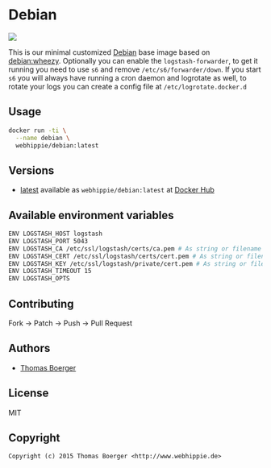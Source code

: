# Debian

[![](https://badge.imagelayers.io/webhippie/debian:latest.svg)](https://imagelayers.io/?images=webhippie/debian:latest 'Get your own badge on imagelayers.io')

This is our minimal customized [Debian](https://www.debian.org) base image
based on [debian:wheezy](https://registry.hub.docker.com/_/debian/). Optionally
you can enable the ```logstash-forwarder```, to get it running you need to use
```s6``` and remove ```/etc/s6/forwarder/down```. If you start ```s6``` you
will always have running a cron daemon and logrotate as well, to rotate your
logs you can create a config file at ```/etc/logrotate.docker.d```


## Usage

```bash
docker run -ti \
  --name debian \
  webhippie/debian:latest
```


## Versions

* [latest](https://github.com/dockhippie/debian/tree/master)
  available as ```webhippie/debian:latest``` at
  [Docker Hub](https://registry.hub.docker.com/u/webhippie/debian/)


## Available environment variables

```bash
ENV LOGSTASH_HOST logstash
ENV LOGSTASH_PORT 5043
ENV LOGSTASH_CA /etc/ssl/logstash/certs/ca.pem # As string or filename
ENV LOGSTASH_CERT /etc/ssl/logstash/certs/cert.pem # As string or filename
ENV LOGSTASH_KEY /etc/ssl/logstash/private/cert.pem # As string or filename
ENV LOGSTASH_TIMEOUT 15
ENV LOGSTASH_OPTS
```


## Contributing

Fork -> Patch -> Push -> Pull Request


## Authors

* [Thomas Boerger](https://github.com/tboerger)


## License

MIT


## Copyright

```
Copyright (c) 2015 Thomas Boerger <http://www.webhippie.de>
```
